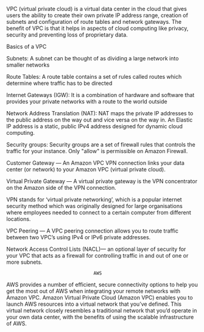  VPC (virtual private cloud) is a virtual data center in the cloud that gives users the ability to create their own private IP address range, creation of subnets and configuration of route tables and network gateways. The benefit of VPC is that it helps in aspects of cloud computing like privacy, security and preventing loss of proprietary data.
 
Basics of a VPC

Subnets: A subnet can be thought of as dividing a large network into smaller networks

Route Tables: A route table contains a set of rules called routes which determine where traffic has to be directed

Internet Gateways (IGW): It is a combination of hardware and software that provides your private networks with a route to the world outside

Network Address Translation (NAT): NAT maps the private IP addresses to the public address on the way out and vice versa on the way in. An Elastic IP address is a static, public IPv4 address designed for dynamic cloud computing. 

Security groups: Security groups are a set of firewall rules that controls the traffic for your instance. Only "allow" is permissible on Amazon Firewall. 

Customer Gateway — An Amazon VPC VPN connection links your data center (or network) to your Amazon VPC (virtual private cloud). 

Virtual Private Gateway — A virtual private gateway is the VPN concentrator on the Amazon side of the VPN connection. 

VPN stands for ‘virtual private networking’, which is a popular internet security method which was originally designed for large organisations where employees needed to connect to a certain computer from different locations.

VPC Peering — A VPC peering connection allows you to route traffic between two VPC’s using IPv4 or IPv6 private addresses.

Network Access Control Lists (NACL)— an optional layer of security for your VPC that acts as a firewall for controlling traffic in and out of one or more subnets. 


                                    AWS
AWS provides a number of efficient, secure connectivity options to help you get the most out of AWS when integrating your remote networks with Amazon VPC. Amazon Virtual Private Cloud (Amazon VPC) enables you to launch AWS resources into a virtual network that you’ve defined. This virtual network closely resembles a traditional network that you’d operate in your own data center, with the benefits of using the scalable infrastructure of AWS.
